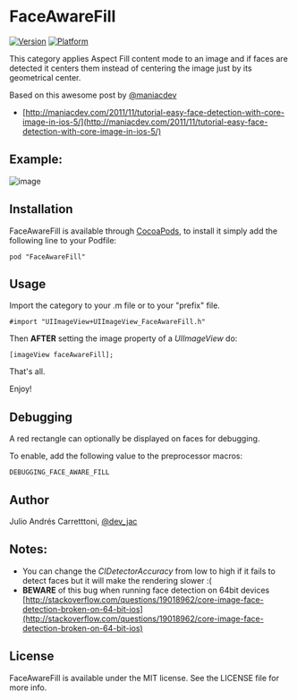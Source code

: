 # FaceAwareFill

[![Version](http://cocoapod-badges.herokuapp.com/v/FaceAwareFill/badge.png)](http://cocoadocs.org/docsets/FaceAwareFill)
[![Platform](http://cocoapod-badges.herokuapp.com/p/FaceAwareFill/badge.png)](http://cocoadocs.org/docsets/FaceAwareFill)

This category applies Aspect Fill content mode to an image and if faces are detected it centers them instead of centering the image just by its geometrical center. 
 
Based on this awesome post by [@maniacdev](https://twitter.com/maniacdev)

 * [http://maniacdev.com/2011/11/tutorial-easy-face-detection-with-core-image-in-ios-5/](http://maniacdev.com/2011/11/tutorial-easy-face-detection-with-core-image-in-ios-5/)


Example:
--------

![image](https://raw2.github.com/Julioacarrettoni/UIImageView_FaceAwareFill/master/EXAMPLE.png)

Installation
--------

FaceAwareFill is available through [CocoaPods](http://cocoapods.org), to install
it simply add the following line to your Podfile:

    pod "FaceAwareFill"

Usage
--------
Import the category to your .m file or to your "prefix" file.

    #import "UIImageView+UIImageView_FaceAwareFill.h"

Then **AFTER** setting the image property of a *UIImageView* do:

    [imageView faceAwareFill];

That's all.

Enjoy!

Debugging
--------
A red rectangle can optionally be displayed on faces for debugging.

To enable, add the following value to the preprocessor macros:

    DEBUGGING_FACE_AWARE_FILL

Author
--------

Julio Andrés Carretttoni, [@dev_jac](https://twitter.com/dev_jac)

Notes:
------
* You can change the *CIDetectorAccuracy* from low to high if it fails to detect faces but it will make the rendering slower :(
* **BEWARE** of this bug when running face detection on 64bit devices [http://stackoverflow.com/questions/19018962/core-image-face-detection-broken-on-64-bit-ios](http://stackoverflow.com/questions/19018962/core-image-face-detection-broken-on-64-bit-ios)

## License

FaceAwareFill is available under the MIT license. See the LICENSE file for more info.


